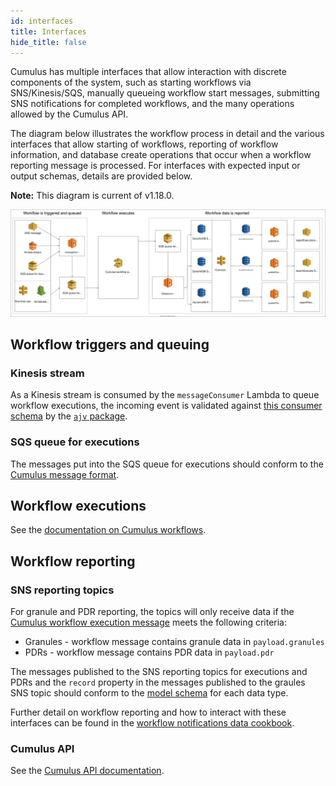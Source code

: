 ```yaml
---
id: interfaces
title: Interfaces
hide_title: false
---
```


Cumulus has multiple interfaces that allow interaction with discrete components of the system, such as starting workflows via SNS/Kinesis/SQS, manually queueing workflow start messages, submitting SNS notifications for completed workflows, and the many operations allowed by the Cumulus API.

The diagram below illustrates the workflow process in detail and the various interfaces that allow starting of workflows, reporting of workflow information, and database create operations that occur when a workflow reporting message is processed. For interfaces with expected input or output schemas, details are provided below.

**Note:** This diagram is current of v1.18.0.

![Architecture diagram showing the interfaces for triggering and reporting of Cumulus workflow executions](assets/interfaces.svg)

## Workflow triggers and queuing

### Kinesis stream

As a Kinesis stream is consumed by the `messageConsumer` Lambda to queue workflow executions, the incoming event is validated against [this consumer schema](https://github.com/nasa/cumulus/blob/master/packages/api/lambdas/kinesis-consumer-event-schema.json) by the [`ajv` package](https://www.npmjs.com/package/ajv).

### SQS queue for executions

The messages put into the SQS queue for executions should conform to the [Cumulus message format](workflows/cumulus-task-message-flow.md#cumulus-message-format).

## Workflow executions

See the [documentation on Cumulus workflows](./workflows/README.md).

## Workflow reporting

### SNS reporting topics

For granule and PDR reporting, the topics will only receive data if the [Cumulus workflow execution message](workflows/cumulus-task-message-flow.md#cumulus-message-format) meets the following criteria:

- Granules - workflow message contains granule data in `payload.granules`
- PDRs - workflow message contains PDR data in `payload.pdr`

The messages published to the SNS reporting topics for executions and PDRs and the `record` property in the messages published to the graules SNS topic should conform to the [model schema](https://github.com/nasa/cumulus/blob/master/packages/api/models/schemas.js) for each data type.

Further detail on workflow reporting and how to interact with these interfaces can be found in the [workflow notifications data cookbook](data-cookbooks/ingest-notifications.md).

### Cumulus API

See the [Cumulus API documentation](https://nasa.github.io/cumulus-api/).
